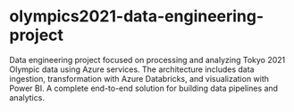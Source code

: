 # olympics2021-data-engineering-project
Data engineering project focused on processing and analyzing Tokyo 2021 Olympic data using Azure services. The architecture includes data ingestion, transformation with Azure Databricks, and visualization with Power BI. A complete end-to-end solution for building data pipelines and analytics.
